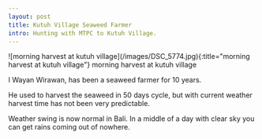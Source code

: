 ```yaml
---
layout: post
title: Kutuh Village Seaweed Farmer
intro: Hunting with MTPC to Kutuh Village.
---
```

<div markdown="1" class="border">
![morning harvest at kutuh village](/images/DSC_5774.jpg){:title="morning harvest at kutuh village"}   
morning harvest at kutuh village
</div>
 
I Wayan Wirawan, has been a seaweed farmer for 10 years.

He used to harvest the seaweed in 50 days cycle, but with current weather harvest time has not been very predictable.

Weather swing is now normal in Bali. In a middle of a day with clear sky you can get rains coming out of nowhere.